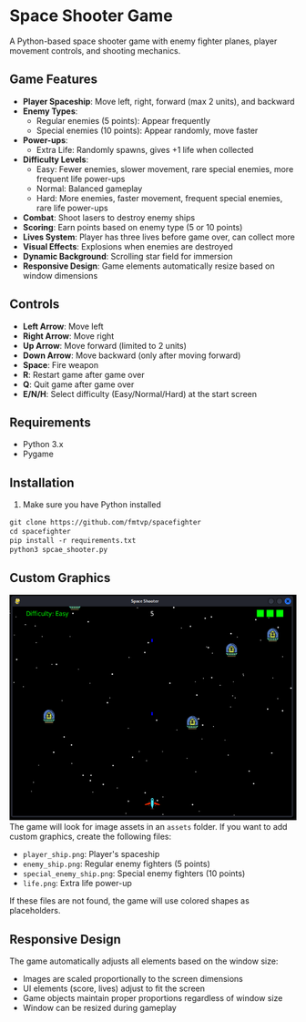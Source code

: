 # Space Shooter Game

A Python-based space shooter game with enemy fighter planes, player movement controls, and shooting mechanics.

## Game Features

- **Player Spaceship**: Move left, right, forward (max 2 units), and backward
- **Enemy Types**:
  - Regular enemies (5 points): Appear frequently
  - Special enemies (10 points): Appear randomly, move faster
- **Power-ups**:
  - Extra Life: Randomly spawns, gives +1 life when collected
- **Difficulty Levels**:
  - Easy: Fewer enemies, slower movement, rare special enemies, more frequent life power-ups
  - Normal: Balanced gameplay
  - Hard: More enemies, faster movement, frequent special enemies, rare life power-ups
- **Combat**: Shoot lasers to destroy enemy ships
- **Scoring**: Earn points based on enemy type (5 or 10 points)
- **Lives System**: Player has three lives before game over, can collect more
- **Visual Effects**: Explosions when enemies are destroyed
- **Dynamic Background**: Scrolling star field for immersion
- **Responsive Design**: Game elements automatically resize based on window dimensions

## Controls

- **Left Arrow**: Move left
- **Right Arrow**: Move right
- **Up Arrow**: Move forward (limited to 2 units)
- **Down Arrow**: Move backward (only after moving forward)
- **Space**: Fire weapon
- **R**: Restart game after game over
- **Q**: Quit game after game over
- **E/N/H**: Select difficulty (Easy/Normal/Hard) at the start screen

## Requirements

- Python 3.x
- Pygame

## Installation

1. Make sure you have Python installed
```
git clone https://github.com/fmtvp/spacefighter
cd spacefighter
pip install -r requirements.txt
python3 spcae_shooter.py
```
## Custom Graphics
![](https://github.com/fmtvp/spacefighter/blob/main/assets/image.png)
The game will look for image assets in an `assets` folder. If you want to add custom graphics, create the following files:
- `player_ship.png`: Player's spaceship
- `enemy_ship.png`: Regular enemy fighters (5 points)
- `special_enemy_ship.png`: Special enemy fighters (10 points)
- `life.png`: Extra life power-up

If these files are not found, the game will use colored shapes as placeholders.

## Responsive Design

The game automatically adjusts all elements based on the window size:
- Images are scaled proportionally to the screen dimensions
- UI elements (score, lives) adjust to fit the screen
- Game objects maintain proper proportions regardless of window size
- Window can be resized during gameplay
